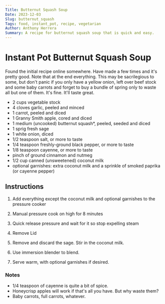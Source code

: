 ```yaml
---
Title: Butternut Squash Soup
Date: 2023-12-03
Slug: butternut_squash
Tags: food, instant_pot, recipe, vegetarian
Author: Anthony Herrera
Summary: A recipe for butternut squash soup that is quick and easy.
---
```



# Instant Pot Butternut Squash Soup

Found the initial recipe online somewhere. Have made a few times and it's pretty good. Note that at the end everything.
This may be sacrilegious to some, but don't panic if you only have a yellow onion, left over beef stock and some baby
carrots and forget to buy a bundle of spring only to waste all but one of them. It's fine. It'll taste great. 


* 2 cups vegetable stock
* 4 cloves garlic, peeled and minced
* 1 carrot, peeled and diced
* 1 Granny Smith apple, cored and diced 
* 1 medium (uncooked) butternut squash*, peeled, seeded and diced
* 1 sprig fresh sage
* 1 white onion, diced
* 1/2 teaspoon salt, or more to taste
* 1/4 teaspoon freshly-ground black pepper, or more to taste
* 1/8 teaspoon cayenne, or more to taste
* pinch of ground cinnamon and nutmeg
* 1/2 cup canned (unsweetened) coconut milk
* optional garnishes: extra coconut milk and a sprinkle of smoked paprika (or cayenne pepper)

## Instructions

1. Add everything except the coconut milk and optional garnishes to the pressure cooker

 2. Manual pressure cook on high for 8 minutes
 3. Quick release pressure and wait for it so stop expelling steam
 4. Remove Lid
3. Remove and discard the sage.  Stir in the coconut milk.
4. Use immersion blender to blend.
5. Serve warm, with optional garnishes if desired.

### Notes
* 1/4 teaspoon of cayenne is quite a bit of spice.
* Honeycrisp apples will work if that's all you have. But why waste them?
* Baby carrots, full carrots, whatever.
